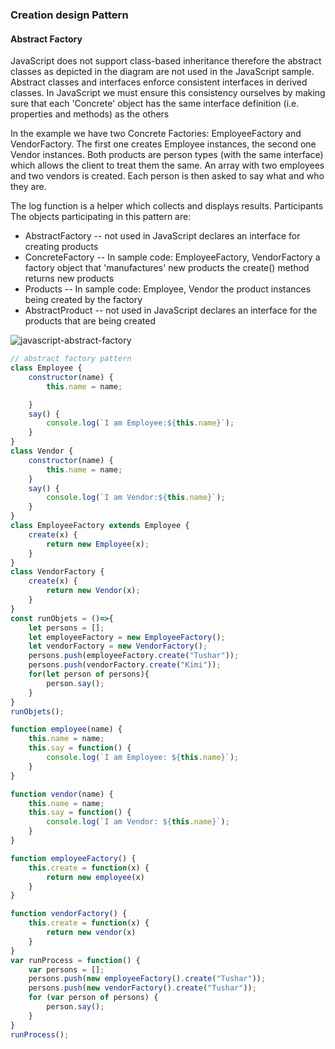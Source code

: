 ### Creation design Pattern
#### Abstract Factory
JavaScript does not support class-based inheritance therefore the abstract classes as depicted in the diagram are not used in the JavaScript sample. Abstract classes and interfaces enforce consistent interfaces in derived classes. In JavaScript we must ensure this consistency ourselves by making sure that each 'Concrete' object has the same interface definition (i.e. properties and methods) as the others

In the example we have two Concrete Factories: EmployeeFactory and VendorFactory. The first one creates Employee instances, the second one Vendor instances. Both products are person types (with the same interface) which allows the client to treat them the same. An array with two employees and two vendors is created. Each person is then asked to say what and who they are.

The log function is a helper which collects and displays results.
Participants
The objects participating in this pattern are:

- AbstractFactory -- not used in JavaScript
declares an interface for creating products
- ConcreteFactory -- In sample code: EmployeeFactory, VendorFactory
a factory object that 'manufactures' new products
the create() method returns new products
- Products -- In sample code: Employee, Vendor
the product instances being created by the factory
- AbstractProduct -- not used in JavaScript
declares an interface for the products that are being created


![javascript-abstract-factory](./javascript-abstract-factory.jpeg)

```javascript
// abstract factory pattern
class Employee {
	constructor(name) {
		this.name = name;

	}
	say() {
		console.log(`I am Employee:${this.name}`);
	}
}
class Vendor {
	constructor(name) {
		this.name = name;
	}
	say() {
		console.log(`I am Vendor:${this.name}`);
	}
}
class EmployeeFactory extends Employee {
	create(x) {
		return new Employee(x);
	}
}
class VendorFactory {
	create(x) {
		return new Vendor(x);
	}
}
const runObjets = ()=>{
	let persons = [];
	let employeeFactory = new EmployeeFactory();
	let vendorFactory = new VendorFactory();
	persons.push(employeeFactory.create("Tushar"));
	persons.push(vendorFactory.create("Kimi"));
	for(let person of persons){
		person.say();
	}
}
runObjets();
```

```javascript
function employee(name) {
	this.name = name;
	this.say = function() {
		console.log(`I am Employee: ${this.name}`);
	}
}

function vendor(name) {
	this.name = name;
	this.say = function() {
		console.log(`I am Vendor: ${this.name}`);
	}
}

function employeeFactory() {
	this.create = function(x) {
		return new employee(x)
	}
}

function vendorFactory() {
	this.create = function(x) {
		return new vendor(x)
	}
}
var runProcess = function() {
	var persons = [];
	persons.push(new employeeFactory().create("Tushar"));
	persons.push(new vendorFactory().create("Tushar"));
	for (var person of persons) {
		person.say();
	}
}
runProcess();
```
